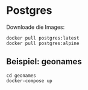 # Postgres

Downloade die Images:
```
docker pull postgres:latest
docker pull postgres:alpine
```

## Beispiel: geonames

``` 
cd geonames
docker-compose up
```